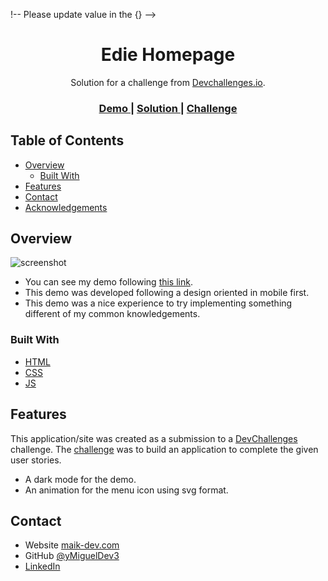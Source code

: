 !-- Please update value in the {}  -->

<h1 align="center">Edie Homepage</h1>

<div align="center">
   Solution for a challenge from  <a href="http://devchallenges.io" target="_blank">Devchallenges.io</a>.
</div>

<div align="center">
  <h3>
    <a href="https://maik-dev.com/simplesites/edie-page/index.html">
      Demo
    </a>
    <span> | </span>
    <a href="https://github.com/MiguelDev3/edie-page">
      Solution
    </a>
    <span> | </span>
    <a href="https://devchallenges.io/challenges/xobQBuf8zWWmiYMIAZe0">
      Challenge
    </a>
  </h3>
</div>

<!-- TABLE OF CONTENTS -->

## Table of Contents

- [Overview](#overview)
  - [Built With](#built-with)
- [Features](#features)
- [Contact](#contact)
- [Acknowledgements](#acknowledgements)

<!-- OVERVIEW -->

## Overview

![screenshot](https://maik-dev.com/simplesites/edie-page/assets/Screenshot.PNG)

- You can see my demo following [this link](https://maik-dev.com/simplesites/edie-page/index.html).
- This demo was developed following a design oriented in mobile first.
- This demo was a nice experience to try implementing something different of my common knowledgements.

### Built With

<!-- This section should list any major frameworks that you built your project using. Here are a few examples.-->

- [HTML](https://developer.mozilla.org/es/docs/Web/HTML)
- [CSS](https://developer.mozilla.org/es/docs/Web/CSS)
- [JS](https://developer.mozilla.org/es/docs/Web/JavaScript)

## Features

<!-- List the features of your application or follow the template. Don't share the figma file here :) -->

This application/site was created as a submission to a [DevChallenges](https://devchallenges.io/challenges) challenge. The [challenge](https://devchallenges.io/challenges/xobQBuf8zWWmiYMIAZe0) was to build an application to complete the given user stories.

- A dark mode for the demo.
- An animation for the menu icon using svg format.

## Contact

- Website [maik-dev.com](https://maik-dev.com/)
- GitHub [@yMiguelDev3](https://github.com/MiguelDev3)
- [LinkedIn](https://www.linkedin.com/in/miguel-eduardo-chacon-callo-582401230/)
